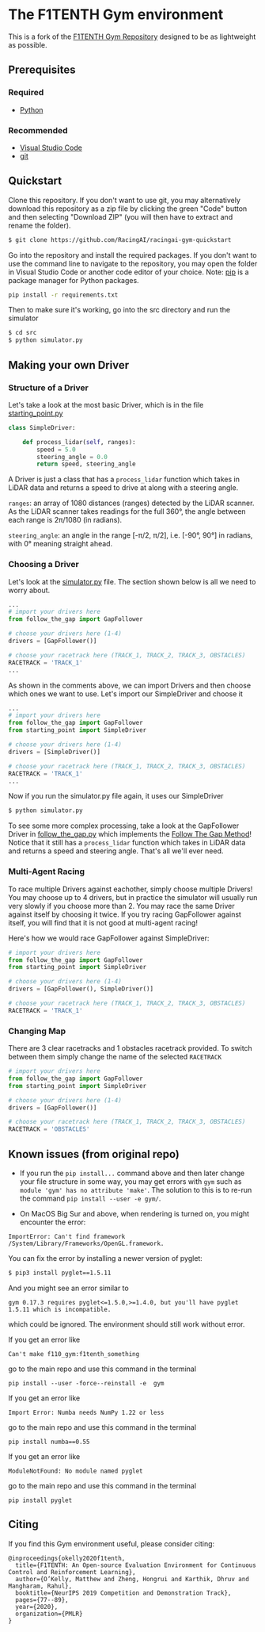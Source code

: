 # The F1TENTH Gym environment

This is a fork of the [F1TENTH Gym Repository](https://github.com/f1tenth/f1tenth_gym) designed to be as lightweight as possible.

## Prerequisites

### Required

* [Python](https://realpython.com/installing-python/)

### Recommended

* [Visual Studio Code](https://www.toolsqa.com/blogs/install-visual-studio-code/)
* [git](https://www.atlassian.com/git/tutorials/install-git)

## Quickstart

Clone this repository. If you don't want to use git, you may alternatively download this repository as a zip file by clicking the green "Code" button and then selecting "Download ZIP" (you will then have to extract and rename the folder).

```bash
$ git clone https://github.com/RacingAI/racingai-gym-quickstart
```

Go into the repository and install the required packages. If you don't want to use the command line to navigate to the repository, you may open the folder in Visual Studio Code or another code editor of your choice. Note: [pip](https://pypi.org/project/pip/) is a package manager for Python packages.

```bash
pip install -r requirements.txt
```

Then to make sure it's working, go into the src directory and run the simulator

```bash
$ cd src
$ python simulator.py
```

## Making your own Driver

### Structure of a Driver

Let's take a look at the most basic Driver, which is in the file [starting_point.py](./src/starting_point.py)

```python
class SimpleDriver:    

    def process_lidar(self, ranges):
        speed = 5.0
        steering_angle = 0.0
        return speed, steering_angle
```

A Driver is just a class that has a ```process_lidar``` function which takes in LiDAR data and returns a speed to drive at along with a steering angle.

```ranges```: an array of 1080 distances (ranges) detected by the LiDAR scanner. As the LiDAR scanner takes readings for the full 360&deg;, the angle between each range is 2&pi;/1080 (in radians).

```steering_angle```: an angle in the range [-&pi;/2, &pi;/2], i.e. [-90&deg;, 90&deg;] in radians, with 0&deg; meaning straight ahead.

### Choosing a Driver

Let's look at the [simulator.py](./src/simulator.py) file. The section shown below is all we need to worry about.

```python
...
# import your drivers here
from follow_the_gap import GapFollower

# choose your drivers here (1-4)
drivers = [GapFollower()]

# choose your racetrack here (TRACK_1, TRACK_2, TRACK_3, OBSTACLES)
RACETRACK = 'TRACK_1'
...
```

As shown in the comments above, we can import Drivers and then choose which ones we want to use. Let's import our SimpleDriver and choose it

```python
...
# import your drivers here
from follow_the_gap import GapFollower
from starting_point import SimpleDriver

# choose your drivers here (1-4)
drivers = [SimpleDriver()]

# choose your racetrack here (TRACK_1, TRACK_2, TRACK_3, OBSTACLES)
RACETRACK = 'TRACK_1'
...
```

Now if you run the simulator.py file again, it uses our SimpleDriver

```bash
$ python simulator.py
```

To see some more complex processing, take a look at the GapFollower Driver in [follow_the_gap.py](./src/follow_the_gap.py) which implements the [Follow The Gap Method](https://www.youtube.com/watch?v=7VLYP-z9hTw&ab_channel=Real-TimemLABUPenn)! Notice that it still has a ```process_lidar``` function which takes in LiDAR data and returns a speed and steering angle. That's all we'll ever need.

### Multi-Agent Racing

To race multiple Drivers against eachother, simply choose multiple Drivers! You may choose up to 4 drivers, but in practice the simulator will usually run very slowly if you choose more than 2. You may race the same Driver against itself by choosing it twice. If you try racing GapFollower against itself, you will find that it is not good at multi-agent racing! 

Here's how we would race GapFollower against SimpleDriver:

```python
# import your drivers here
from follow_the_gap import GapFollower
from starting_point import SimpleDriver

# choose your drivers here (1-4)
drivers = [GapFollower(), SimpleDriver()]

# choose your racetrack here (TRACK_1, TRACK_2, TRACK_3, OBSTACLES)
RACETRACK = 'TRACK_1'
```

### Changing Map

There are 3 clear racetracks and 1 obstacles racetrack provided. To switch between them simply change the name of the selected `RACETRACK`

```python
# import your drivers here
from follow_the_gap import GapFollower
from starting_point import SimpleDriver

# choose your drivers here (1-4)
drivers = [GapFollower()]

# choose your racetrack here (TRACK_1, TRACK_2, TRACK_3, OBSTACLES)
RACETRACK = 'OBSTACLES'
```

## Known issues (from original repo)

- If you run the `pip install...` command above and then later change your file structure in some way, you may get errors with `gym` such as `module 'gym' has no attribute 'make'`. The solution to this is to re-run the command `pip install --user -e gym/`.

- On MacOS Big Sur and above, when rendering is turned on, you might encounter the error:
```
ImportError: Can't find framework /System/Library/Frameworks/OpenGL.framework.
```
You can fix the error by installing a newer version of pyglet:
```bash
$ pip3 install pyglet==1.5.11
```
And you might see an error similar to
```
gym 0.17.3 requires pyglet<=1.5.0,>=1.4.0, but you'll have pyglet 1.5.11 which is incompatible.
```
which could be ignored. The environment should still work without error.

If you get an error like
```
Can't make f110_gym:f1tenth_something
```
go to the main repo and use this command in the terminal
```
pip install --user -force--reinstall -e  gym
```

If you get an error like
```
Import Error: Numba needs NumPy 1.22 or less
```
go to the main repo and use this command in the terminal
```
pip install numba==0.55
```

If you get an error like
```
ModuleNotFound: No module named pyglet
```
go to the main repo and use this command in the terminal
```
pip install pyglet
```

## Citing
If you find this Gym environment useful, please consider citing:

```
@inproceedings{okelly2020f1tenth,
  title={F1TENTH: An Open-source Evaluation Environment for Continuous Control and Reinforcement Learning},
  author={O’Kelly, Matthew and Zheng, Hongrui and Karthik, Dhruv and Mangharam, Rahul},
  booktitle={NeurIPS 2019 Competition and Demonstration Track},
  pages={77--89},
  year={2020},
  organization={PMLR}
}
```
